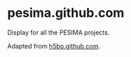 # pesima.github.com

Display for all the PESIMA projects.

Adapted from [h5bp.github.com](https://github.com/h5bp/h5bp.github.com).
